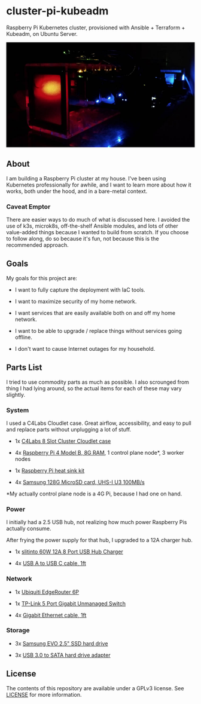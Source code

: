 # cluster-pi-kubeadm

Raspberry Pi Kubernetes cluster, provisioned with Ansible + Terraform + Kubeadm, on Ubuntu Server.

![](docs/images/cluster1.jpg)

## About

I am building a Raspberry Pi cluster at my house. I've been using Kubernetes
professionally for awhile, and I want to learn more about how it works, both
under the hood, and in a bare-metal context.

### Caveat Emptor

There are easier ways to do much of what is discussed here. I avoided the use
of k3s, microk8s, off-the-shelf Ansible modules, and lots of other value-added
things because I wanted to build from scratch. If you choose to follow along,
do so because it's fun, not because this is the recommended approach.

## Goals

My goals for this project are:

- I want to fully capture the deployment with IaC tools.

- I want to maximize security of my home network.

- I want services that are easily available both on and off my home network.

- I want to be able to upgrade / replace things without services going offline.

- I don't want to cause Internet outages for my household.

## Parts List

I tried to use commodity parts as much as possible. I also scrounged from
thing I had lying around, so the actual items for each of these may vary slightly.

### System

I used a C4Labs Cloudlet case. Great airflow, accessibility, and easy to pull
and replace parts without unplugging a lot of stuff.

- 1x [C4Labs 8 Slot Cluster Cloudlet case](https://www.etsy.com/listing/601443602/c4labs-8-slot-cluster-cloudlet-stackable)

- 4x [Raspberry Pi 4 Model B, 8G RAM](https://www.raspberrypi.com/products/raspberry-pi-4-model-b/), 1 control plane node\*, 3 worker nodes

- 1x [Raspberry Pi heat sink kit](https://www.amazon.com/Aluminum-Heatsinks-Conductive-Raspberry-Transistor/dp/B084F9P7XF)

- 4x [Samsung 128G MicroSD card, UHS-I U3 100MB/s](https://www.amazon.com/SAMSUNG-Select-microSDXC-Adapter-MB-ME128HA/dp/B0887GP791)

\*My actually control plane node is a 4G Pi, because I had one on hand.

### Power

I initially had a 2.5 USB hub, not realizing how much power Raspberry Pis
actually consume.

After frying the power supply for that hub, I upgraded to a 12A charger hub.

- 1x [slitinto 60W 12A 8 Port USB Hub Charger](https://www.amazon.com/slitinto-Charging-Certified-Compatible-Bluetooth/dp/B08HN6JK7N)

- 4x [USB A to USB C cable, 1ft](https://www.amazon.com/Durable-Charging-Station-Compatible-Samsung/dp/B08PXWYKTB)

### Network

- 1x [Ubiquiti EdgeRouter 6P](https://www.amazon.com/Ubiquiti-EdgeRouter-6-Port-Gigabit-ER-6P-US/dp/B07BMJ91Q8)

- 1x [TP-Link 5 Port Gigabit Unmanaged Switch](https://www.amazon.com/Ethernet-Splitter-Optimization-Unmanaged-TL-SG105/dp/B00A128S24)

- 4x [Gigabit Ethernet cable, 1ft](https://www.amazon.com/CableCreation-5-Pack-Ethernet-Computer-Network/dp/B01JO3DGAO)

### Storage

- 3x [Samsung EVO 2.5" SSD hard drive](https://www.amazon.com/Samsung-500GB-Internal-MZ-76E500B-AM/dp/B0781Z7Y3S)

- 3x [USB 3.0 to SATA hard drive adapter](https://www.amazon.com/Sabrent-2-5-Inch-Adapter-Optimized-EC-SSHD/dp/B011M8YACM)

## License

The contents of this repository are available under a GPLv3 license. See [LICENSE](LICENSE) for more information.
